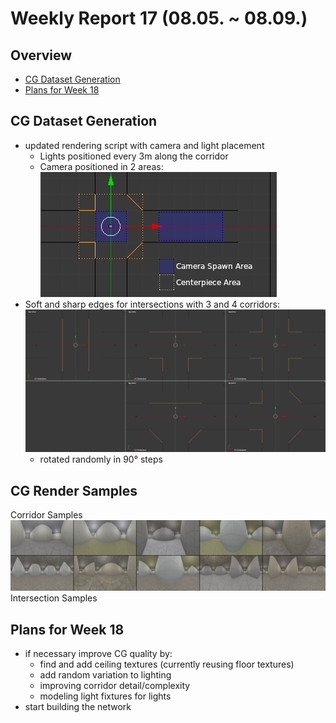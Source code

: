 # Weekly Report 17 (08.05. ~ 08.09.)

## Overview
- [CG Dataset Generation](#CG-Dataset-Generation)
- [Plans for Week 18](#Plans-for-Week-18)

## CG Dataset Generation
- updated rendering script with camera and light placement
    - Lights positioned every 3m along the corridor
    - Camera positioned in 2 areas:
![](../../notes/img/Blender_CamSpawnArea.png)
- Soft and sharp edges for intersections with 3 and 4 corridors:
![](../../notes/img/Blender_Schematic_Combined.png)
    - rotated randomly in 90° steps

## CG Render Samples
Corridor Samples
![](../../notes/img/Blender_RenderSample_Combined.png)
Intersection Samples

## Plans for Week 18
- if necessary improve CG quality by:
    - find and add ceiling textures (currently reusing floor textures)
    - add random variation to lighting
    - improving corridor detail/complexity
    - modeling light fixtures for lights
- start building the network